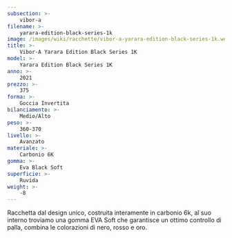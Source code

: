 ```yaml
---
subsection: >-
    vibor-a
filename: >-
    yarara-edition-black-series-1k
image: /images/wiki/racchette/vibor-a-yarara-edition-black-series-1k.webp
title: >-
    Vibor-A Yarara Edition Black Series 1K
model: >-
    Yarara Edition Black Series 1K
anno: >-
    2021
prezzo: >-
    375
forma: >-
    Goccia Invertita
bilanciamento: >-
    Medio/Alto
peso: >-
    360-370
livello: >-
    Avanzato
materiale: >-
    Carbonio 6K
gomma: >-
    Eva Black Soft
superficie: >-
    Ruvida
weight: >-
    -8
---
```

Racchetta dal design unico, costruita interamente in carbonio 6k, al suo interno troviamo una gomma EVA Soft che garantisce un ottimo controllo di palla, combina le colorazioni di nero, rosso e oro.